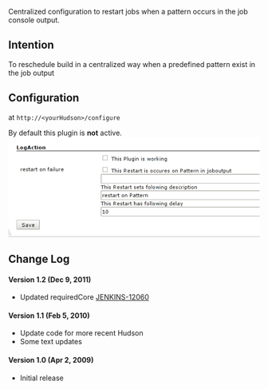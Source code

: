 Centralized configuration to restart jobs when a pattern occurs in the
job console output.

## Intention

To reschedule build in a centralized way when a predefined pattern exist
in the job output

## Configuration

at `http://<yourHudson>/configure`

By default this plugin is **not** active.  
![](docs/images/restart.png)

## Change Log

#### Version 1.2 (Dec 9, 2011)

-   Updated requiredCore
    [JENKINS-12060](https://issues.jenkins-ci.org/browse/JENKINS-12060)

#### Version 1.1 (Feb 5, 2010)

-   Update code for more recent Hudson
-   Some text updates

#### Version 1.0 (Apr 2, 2009)

-   Initial release
